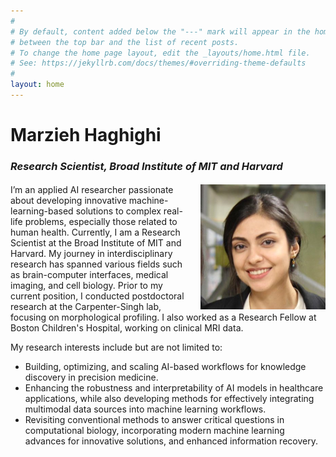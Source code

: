 ```yaml
---
#
# By default, content added below the "---" mark will appear in the home page
# between the top bar and the list of recent posts.
# To change the home page layout, edit the _layouts/home.html file.
# See: https://jekyllrb.com/docs/themes/#overriding-theme-defaults
#
layout: home
---
```


<style>
h1, h3, p {
  margin-bottom: 0.1em;
}
</style>

# Marzieh Haghighi
### *Research Scientist, Broad Institute of MIT and Harvard*

<br style="line-height: 2;">

<div style="overflow: auto">
  <div style="float: right; margin-left: 10px">
    <img src="assets/img/linkedinphoto.jpg" alt="Alt Text" width="200" height="200">
  </div>
  <!-- <div style="text-align: justify"> -->
I’m an applied AI researcher passionate about developing innovative machine-learning-based solutions to complex real-life problems,  especially those related to human health. Currently, I am a Research Scientist at the Broad Institute of MIT and Harvard. My journey in interdisciplinary research has spanned various fields such as brain-computer interfaces, medical imaging, and cell biology. Prior to my current position, I conducted postdoctoral research at the Carpenter-Singh lab, focusing on morphological profiling. I also worked as a Research Fellow at Boston Children's Hospital, working on clinical MRI data.
  <!-- </div> -->

</div>


My research interests include but are not limited to:

- Building, optimizing, and scaling AI-based workflows for knowledge discovery in precision medicine.
- Enhancing the robustness and interpretability of AI models in healthcare applications, while also developing methods for effectively integrating multimodal data sources into machine learning workflows.
- Revisiting conventional methods to answer critical questions in computational biology, incorporating modern machine learning advances for innovative solutions, and enhanced information recovery.

